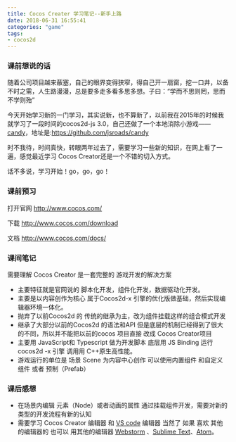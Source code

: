 ```yaml
---
title: Cocos Creater 学习笔记--新手上路
date: 2018-06-31 16:55:41
categories: "game"
tags:
- cocos2d
---
```


### 课前想说的话

随着公司项目越来蔽塞，自己的眼界变得狭窄，得自己开一扇窗，挖一口井，以备不时之需，人生路漫漫，总是要多走多看多思多想。子曰：“学而不思则罔，思而不学则殆”

今天开始学习新的一门学习，其实说新，也不算新了，以前我在2015年的时候我就学习了一段时间的cocos2d-js 3.0，自己还做了一个本地消除小游戏——[candy](https://github.com/jsroads/candy)，地址是:<https://github.com/jsroads/candy>

<!-- more -->

时不我待，时间真快，转眼两年过去了，需要学习一些新的知识，在网上看了一遍，感觉最近学习 Cocos Creator还是一个不错的切入方式。

话不多说，学习开始！go，go，go！

### 课前预习

打开官网 <http://www.cocos.com/>

下载 <http://www.cocos.com/download>

文档 <http://www.cocos.com/docs/>

### 课间笔记

需要理解 Cocos Creator 是一套完整的 游戏开发的解决方案

- 主要特征就是官网说的 脚本化开发，组件化开发，数据驱动化开发。
- 主要是以内容创作为核心 属于Cocos2d-x 引擎的优化版做基础，然后实现编辑器环境一体化。
- 抛弃了以前Cocos2d 的 传统的继承为主，改为组件挂载这样的组合模式开发
- 继承了大部分以前的Cocos2d 的语法和API 但是底层的机制已经得到了很大的不同，所以并不能把以前的cocos 项目直接 改成 Cocos Creator项目
- 主要用 JavaScript和 Typescript 做为开发脚本 底层用 JS Binding 运行 cocos2d -x 引擎 调用用 C++原生高性能。
- 游戏运行的单位是 场景 Scene 为内容中心创作 可以使用内置组件 和自定义组件 或者 预制（Prefab）

### 课后感想

- 在场景内编辑 元素（Node）或者动画的属性 通过挂载组件开发，需要对新的类型的开发流程有新的认知
- 需要学习 Cocos Creator 编辑器 和 [VS code](https://code.visualstudio.com/) 编辑器 当然了 如果 喜欢 其他的编辑器的 也可以 用其他的编辑器 [Webstorm](https://www.jetbrains.com/webstorm/) 、[Sublime Text](http://www.sublimetext.com/)、[Atom](https://atom.io/)。